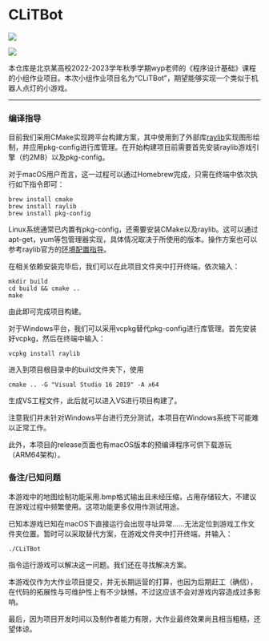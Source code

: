 # CLiTBot

![](https://cdn.jsdelivr.net/gh/Yellow-GGG/Pics@main/save.bmp)

![](https://cdn.jsdelivr.net/gh/Yellow-GGG/Pics@main/r9S7Re.png)

本仓库是北京某高校2022-2023学年秋季学期wyp老师的《程序设计基础》课程的小组作业项目。本次小组作业项目名为“CLiTBot”，期望能够实现一个类似于机器人点灯的小游戏。

---

### 编译指导

目前我们采用CMake实现跨平台构建方案，其中使用到了外部库[raylib](https://github.com/raysan5/raylib)实现图形绘制，并应用pkg-config进行库管理。在开始构建项目前需要首先安装raylib游戏引擎（约2MB）以及pkg-config。

对于macOS用户而言，这一过程可以通过Homebrew完成，只需在终端中依次执行如下指令即可：

```shell
brew install cmake
brew install raylib
brew install pkg-config
```

Linux系统通常已内置有pkg-config，还需要安装CMake以及raylib。这可以通过apt-get，yum等包管理器实现，具体情况取决于所使用的版本。操作方案也可以参考raylib官方的[环境配置指导](https://github.com/raysan5/raylib/wiki/Working-on-GNU-Linux)。

在相关依赖安装完毕后，我们可以在此项目文件夹中打开终端，依次输入：

```shell
mkdir build
cd build && cmake ..
make
```

由此即可完成项目构建。

对于Windows平台，我们可以采用vcpkg替代pkg-config进行库管理。首先安装好vcpkg，然后在终端中输入：

```
vcpkg install raylib
```

进入到项目根目录中的build文件夹下，使用

```
cmake .. -G "Visual Studio 16 2019" -A x64
```

生成VS工程文件，此后就可以进入VS进行项目构建了。

注意我们并未针对Windows平台进行充分测试，本项目在Windows系统下可能难以正常工作。

此外，本项目的release页面也有macOS版本的预编译程序可供下载游玩（ARM64架构）。

### 备注/已知问题

本游戏中的地图绘制功能采用.bmp格式输出且未经压缩，占用存储较大，不建议在游戏过程中频繁使用。这项功能更多仅用作测试用途。

已知本游戏已知在macOS下直接运行会出现寻址异常……无法定位到游戏工作文件夹位置。暂时可以采取替代方案，在游戏文件夹中打开终端，并输入：

```shell
./CLiTBot
```

指令运行游戏可以解决这一问题。我们还在寻找解决方案。

本游戏仅作为大作业项目提交，并无长期运营的打算，也因为后期赶工（确信），在代码的拓展性与可维护性上有不少缺憾，不过这应该不会对游戏内容造成过多影响。

最后，因为项目开发时间以及制作者能力有限，大作业最终效果尚且相当粗糙，还望体谅。